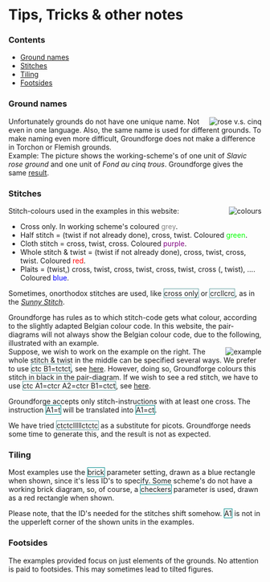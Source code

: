 <style>
  span.stch {background-color: white; border: 1px solid CadetBlue;}
  span.elem {background-color: white; border: 1px solid DarkCyan;}
  span.b-grey {background-color: white; color: grey}
  span.b-gree {background-color: white; color: lime}
  span.b-purp {background-color: white; color: purple}
  span.b-red  {background-color: white; color: red}
  span.b-blue {background-color: white; color: blue}  
</style>  

<body>
<h1>Tips, Tricks & other notes</h1>

<h3>Contents</h3>
<p><ul>
<li><a href="#trck-grna">Ground names</a></li>
<li><a href="#trck-stch">Stitches</a></li>
<li><a href="#trck-tile">Tiling</a></li>
<li><a href="#trck-foot">Footsides</a></li>
</ul></p>

<h3 id="trck-grna">Ground names</h3>
<p>
<img alt="rose v.s. cinq" align="right" src="https://maetempels.github.io/MAE-gf/images_wt/gf-slaaf-vierge.png">
Unfortunately grounds do not have one unique name. Not even in one language. Also, the same name is used for different grounds. To make naming even more difficult, Groundforge does not make a difference in Torchon or Flemish grounds.<br> 
Example: The picture shows the working-scheme's of one unit of <i>Slavic rose ground</i> and one unit of <i>Fond au cinq trous</i>. Groundforge gives the same 
<a href="https://d-bl.github.io/GroundForge/index.html?m=5831%20-4-7%3Bbricks%3B16%3B16%3B0%3B0&s1=ct%20A1%3Dctct%20C1%3Dctct">result</a>.
</p>

<h3 id="trck-stch">Stitches</h3>
<p>
Stitch-colours used in the examples in this website:
<img alt="colours" align="right" src="https://maetempels.github.io/MAE-gf/images_wt/gf-kleurtjes.png">
<br>
<ul>
<li>Cross only. In working scheme's coloured <span class="b-grey">grey</span>.</li>
<li>Half stitch = (twist if not already done), cross, twist. Coloured <span class="b-gree">green</span>.</li>
<li>Cloth stitch = cross, twist, cross. Coloured <span class="b-purp">purple</span>.</li>
<li>Whole stitch & twist = (twist if not already done), cross, twist, cross, twist. Coloured <span class="b-red">red</span>.</li>
<li>Plaits = (twist,) cross, twist, cross, twist, cross, twist, cross (, twist), .... Coloured <span class="b-blue">blue</span>.</li>
</ul></p>
<p>
Sometimes, onorthodox stitches are used, like <span class="stch">cross only</span> or <span class="stch">crcllcrc</span>, as in the 
<a href="https://github.com/MAETempels/MAE-gf/wiki/Marian's-patterns#sunny-stitch"><i>Sunny Stitch</i></a>.
</p>
<p>
Groundforge has rules as to which stitch-code gets what colour, according to the slightly adapted Belgian colour code. In this website, the pair-diagrams will not always show the Belgian colour code, due to the following, illustrated with an example.<br>

<img alt="example" align="right" src="https://maetempels.github.io/MAE-gf/images_wt/gf-tctct.png">
Suppose, we wish to work on the example on the right. The whole stitch & twist in the middle can be specified several ways. We prefer to use <span class="stch">ctc B1=tctct</span>, see 
<a href="https://d-bl.github.io/GroundForge/index.html?m=88%2011%3Bbricks%3B16%3B16%3B0%3B0&s1=ctc%20B1%3Dtctct">here</a>. 
However, doing so, Groundforge colours this stitch in black in the pair-diagram. If we wish to see a red stitch, we have to use <span class="stch">ctc A1=ctcr A2=ctcr B1=ctct</span>, see 
<a href="https://d-bl.github.io/GroundForge/index.html?m=88%2011%3Bbricks%3B16%3B16%3B0%3B0&s1=ctc%20B1%3Dctct%20A2%3Dctcr%20A1%3Dctcr">here</a>.
</p>
<p>
Groundforge accepts only stitch-instructions with at least one cross. The instruction <span class="elem">A1=t</span> will be translated into <span class="elem">A1=ct</span>. </p>
<p>
We have tried <span class="stch">ctctclllllctctc</span> as a substitute for picots. Groundforge needs some time to generate this, and the result is not as expected.
</p>

<h3 id="trck-tile">Tiling</h3>
<p>
Most examples use the <span class="elem">brick</span> parameter setting, drawn as a blue rectangle when shown, since it's less ID's to specify. Some scheme's do not have a working brick diagram, so, of course, a <span class="elem">checkers</span> parameter is used, drawn as a red rectangle when shown. <br>

Please note, that the ID's needed for the stitches shift somehow. <span class="elem">A1</span> is not in the upperleft corner of the shown units in the examples.
</p>

<h3 id="trck-foot">Footsides</h3>
<p>
The examples provided focus on just elements of the grounds. No attention is paid to footsides. This may sometimes lead to tilted figures.
</p> 

</body>
